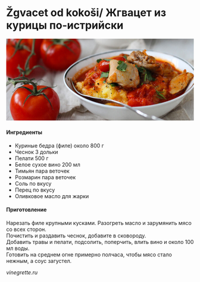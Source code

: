 # Žgvacet od kokoši/ Жгвацет из курицы по-истрийски

![Žgvacet od kokoši](../pics/zgvacet-od-kokosi-mini00-800x350.jpg)

#### Ингредиенты

* Куриные бедра (филе) около 800 г
* Чеснок 3 дольки
* Пелати 500 г
* Белое сухое вино 200 мл
* Тимьян пара веточек
* Розмарин пара веточек
* Соль по вкусу
* Перец по вкусу
* Оливковое масло для жарки

#### Приготовление

Нарезать филе крупными кусками. Разогреть масло и зарумянить мясо со всех сторон.  
Почистить и раздавить чеснок, добавите в сковороду.  
Добавить травы и пелати, подсолить, поперчить, влить вино и около 100 мл воды.  
Готовить на среднем огне примерно полчаса, чтобы мясо стало нежным, а соус загустел.

*vinegrette.ru*
